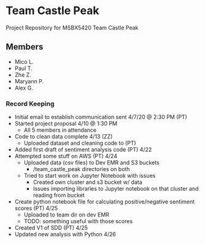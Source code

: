 # Team Castle Peak
Project Repository for MSBX5420 Team Castle Peak

## Members
- Mico L.
- Paul T.
- Zhe Z.
- Maryann P.
- Alex G.

### Record Keeping
- Initial email to establish communication sent 4/7/20 @ 2:30 PM (PT)
- Started project proposal 4/10 @ 1:30 PM
  - All 5 members in attendance
- Code to clean data complete 4/13 (ZZ)
  - Uploaded dataset and cleaning code to (PT)
- Added first draft of sentiment analysis code (PT) 4/22 
- Attempted some stuff on AWS (PT) 4/24
  - Uploaded data (csv files) to Dev EMR and S3 buckets
    - /team_castle_peak directories on both
  - Tried to start work on Jupyter Notebook with issues
    - Created own cluster and s3 bucket w/ data
    - Issues importing libraries to Jupyter notebook on that cluster and reading from bucket
- Create python notebook file for calculating positive/negative sentiment scores (PT) 4/25
  - Uploaded to team dir on dev EMR
  - TODO: something useful with those scores
- Created V1 of SDD (PT) 4/25
- Updated new analysis with Python 4/26
